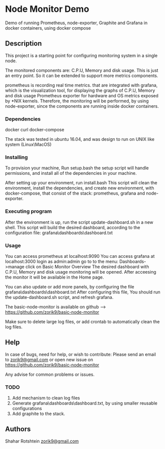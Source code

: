 # Node Monitor Demo

Demo of running Prometheus, node-exporter, Graphite and Grafana in docker containers, using docker compose

## Description

This project is a starting point for configuring monitoring system in a single node.

The monitored components are: C.P.U, Memory and disk usage.
This is just an entry point. So it can be extended to support more metrics components.

prometheus is recording real time metrics.
that are integrated with grafana, which is the visualization tool,
for displaying the graphs of C.P.U, Memory and disk usage
Prometheus exporter for hardware and OS metrics exposed by *NIX kernels.
Therefore, the monitoring will be performed, by using node-exporter,
since the components are running inside docker containers.


### Dependencies
docker
curl
docker-compose

The stack was tested in ubuntu 16.04, and was design to run on UNIX like system (Linux\MacOS)


### Installing

To provision your machine, Run setup.bash
the setup script will handle permissions, and install all of the dependencies in your machine.

After setting up your environment, run install.bash
This script will clean the environment, install the dependencies,
and create new environment, with docker-compose,
that consist of the stack: prometheus, grafana and node-exporter.


### Executing program

After the environment is up, run the script update-dashboard.sh in a new shell.
This script will build the desired dashboard, according to the configuration file: grafana\dashboards\dashboard.txt


### Usage

You can access prometheus at localhost:9090
You can access grafana at localhost:3000
login as admin:admin
go to to the menu: Dashboards->manage
click on Basic Monitor Overview
The desired dashboard with C.P.U, Memory and disk usage monitoring will be opened.
After acceesing the monitor it will be available in the Home page.

You can also update or add more panels, by configuring the file grafana\dashboards\dashboard.txt
After configuring this file, You should run the update-dashboard.sh script, and refresh grafana.


The basic-node-monitor is available on github --> https://github.com/zorik9/basic-node-monitor

Make sure to delete large log files, or add crontab to automatically clean the log files.


## Help

In case of bugs, need for help, or wish to contribute:
Please send an email to zorik9@gmail.com or open new issue on https://github.com/zorik9/basic-node-monitor

Any advise for common problems or issues.


### TODO
1. Add mechanism to clean log files
2. Generate grafana\dashboards\dashboard.txt, by using smaller reusable configurations
3. Add graphite to the stack.


## Authors

Shahar Rotshtein	zorik9@gmail.com
